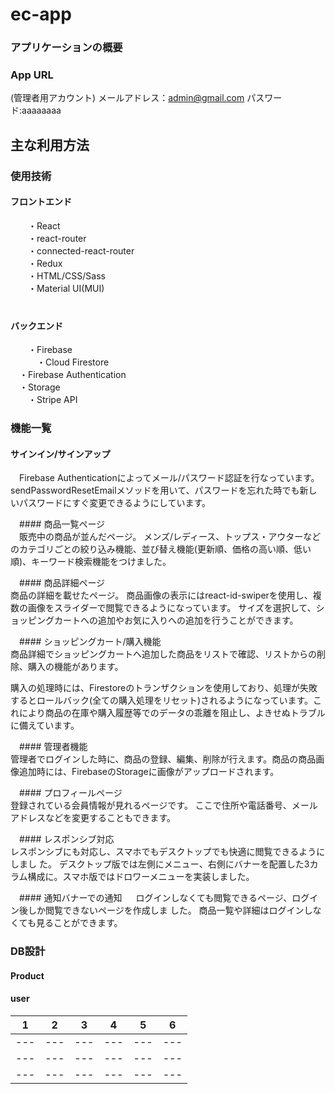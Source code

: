 # ec-app

### アプリケーションの概要



### App URL
(管理者用アカウント) メールアドレス：admin@gmail.com パスワード:aaaaaaaa　　
## 主な利用方法

### 使用技術
  #### フロントエンド
　　・React  
　　・react-router  
　　・connected-react-router  
　　・Redux  
　　・HTML/CSS/Sass  
　　・Material UI(MUI)  
　
  #### バックエンド
　　・Firebase  
　　　・Cloud Firestore  
    　・Firebase Authentication  
    　・Storage  
　　・Stripe API  
  
### 機能一覧
  #### サインイン/サインアップ    
　Firebase Authenticationによってメール/パスワード認証を行なっています。 sendPasswordResetEmailメソッドを用いて、パスワードを忘れた時でも新しいパスワードにすぐ変更できるようにしています。      


　#### 商品一覧ページ    
　販売中の商品が並んだページ。 メンズ/レディース、トップス・アウターなどのカテゴリごとの絞り込み機能、並び替え機能(更新順、価格の高い順、低い順)、キーワード検索機能をつけました。  

　#### 商品詳細ページ  
商品の詳細を載せたページ。 商品画像の表示にはreact-id-swiperを使用し、複数の画像をスライダーで閲覧できるようになっています。 サイズを選択して、ショッピングカートへの追加やお気に入りへの追加を行うことができます。  

　#### ショッピングカート/購入機能  
商品詳細でショッピングカートへ追加した商品をリストで確認、リストからの削除、購入の機能があります。  

購入の処理時には、Firestoreのトランザクションを使用しており、処理が失敗するとロールバック(全ての購入処理をリセット)されるようになっています。これにより商品の在庫や購入履歴等でのデータの乖離を阻止し、よきせぬトラブルに備えています。  


　#### 管理者機能  
管理者でログインした時に、商品の登録、編集、削除が行えます。商品の商品画像追加時には、FirebaseのStorageに画像がアップロードされます。  



　#### プロフィールページ  
登録されている会員情報が見れるページです。 ここで住所や電話番号、メールアドレスなどを変更することもできます。  

　#### レスポンシブ対応  
レスポンシブにも対応し、スマホでもデスクトップでも快適に閲覧できるようにしまし  た。 デスクトップ版では左側にメニュー、右側にバナーを配置した3カラム構成に。スマホ版ではドロワーメニューを実装しました。  


　#### 通知バナーでの通知   　
ログインしなくても閲覧できるページ、ログイン後しか閲覧できないページを作成しま  した。 商品一覧や詳細はログインしなくても見ることができます。  

### DB設計
 #### Product
 
 #### user
 | 1 | 2 | 3 | 4 | 5 | 6 |
 | --- | --- | --- | --- | --- | --- |
 | --- | --- | --- | --- | --- | --- |
 | --- | --- | --- | --- | --- | --- |
 | --- | --- | --- | --- | --- | --- |
 
